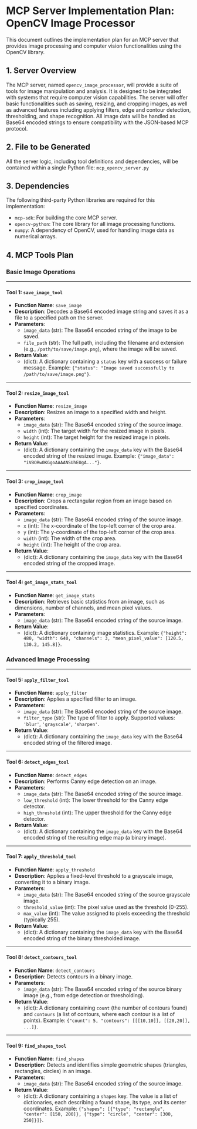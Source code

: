 # MCP Server Implementation Plan: OpenCV Image Processor

This document outlines the implementation plan for an MCP server that provides image processing and computer vision functionalities using the OpenCV library.

## 1. Server Overview

The MCP server, named `opencv_image_processor`, will provide a suite of tools for image manipulation and analysis. It is designed to be integrated with systems that require computer vision capabilities. The server will offer basic functionalities such as saving, resizing, and cropping images, as well as advanced features including applying filters, edge and contour detection, thresholding, and shape recognition. All image data will be handled as Base64 encoded strings to ensure compatibility with the JSON-based MCP protocol.

## 2. File to be Generated

All the server logic, including tool definitions and dependencies, will be contained within a single Python file:
`mcp_opencv_server.py`

## 3. Dependencies

The following third-party Python libraries are required for this implementation:
- `mcp-sdk`: For building the core MCP server.
- `opencv-python`: The core library for all image processing functions.
- `numpy`: A dependency of OpenCV, used for handling image data as numerical arrays.

## 4. MCP Tools Plan

### Basic Image Operations

---

#### **Tool 1: `save_image_tool`**

*   **Function Name**: `save_image`
*   **Description**: Decodes a Base64 encoded image string and saves it as a file to a specified path on the server.
*   **Parameters**:
    *   `image_data` (str): The Base64 encoded string of the image to be saved.
    *   `file_path` (str): The full path, including the filename and extension (e.g., `/path/to/save/image.png`), where the image will be saved.
*   **Return Value**:
    *   (dict): A dictionary containing a `status` key with a success or failure message. Example: `{"status": "Image saved successfully to /path/to/save/image.png"}`.

---

#### **Tool 2: `resize_image_tool`**

*   **Function Name**: `resize_image`
*   **Description**: Resizes an image to a specified width and height.
*   **Parameters**:
    *   `image_data` (str): The Base64 encoded string of the source image.
    *   `width` (int): The target width for the resized image in pixels.
    *   `height` (int): The target height for the resized image in pixels.
*   **Return Value**:
    *   (dict): A dictionary containing the `image_data` key with the Base64 encoded string of the resized image. Example: `{"image_data": "iVBORw0KGgoAAAANSUhEUgA..."}`.

---

#### **Tool 3: `crop_image_tool`**

*   **Function Name**: `crop_image`
*   **Description**: Crops a rectangular region from an image based on specified coordinates.
*   **Parameters**:
    *   `image_data` (str): The Base64 encoded string of the source image.
    *   `x` (int): The x-coordinate of the top-left corner of the crop area.
    *   `y` (int): The y-coordinate of the top-left corner of the crop area.
    *   `width` (int): The width of the crop area.
    *   `height` (int): The height of the crop area.
*   **Return Value**:
    *   (dict): A dictionary containing the `image_data` key with the Base64 encoded string of the cropped image.

---

#### **Tool 4: `get_image_stats_tool`**

*   **Function Name**: `get_image_stats`
*   **Description**: Retrieves basic statistics from an image, such as dimensions, number of channels, and mean pixel values.
*   **Parameters**:
    *   `image_data` (str): The Base64 encoded string of the source image.
*   **Return Value**:
    *   (dict): A dictionary containing image statistics. Example: `{"height": 480, "width": 640, "channels": 3, "mean_pixel_value": [120.5, 130.2, 145.8]}`.

### Advanced Image Processing

---

#### **Tool 5: `apply_filter_tool`**

*   **Function Name**: `apply_filter`
*   **Description**: Applies a specified filter to an image.
*   **Parameters**:
    *   `image_data` (str): The Base64 encoded string of the source image.
    *   `filter_type` (str): The type of filter to apply. Supported values: `'blur'`, `'grayscale'`, `'sharpen'`.
*   **Return Value**:
    *   (dict): A dictionary containing the `image_data` key with the Base64 encoded string of the filtered image.

---

#### **Tool 6: `detect_edges_tool`**

*   **Function Name**: `detect_edges`
*   **Description**: Performs Canny edge detection on an image.
*   **Parameters**:
    *   `image_data` (str): The Base64 encoded string of the source image.
    *   `low_threshold` (int): The lower threshold for the Canny edge detector.
    *   `high_threshold` (int): The upper threshold for the Canny edge detector.
*   **Return Value**:
    *   (dict): A dictionary containing the `image_data` key with the Base64 encoded string of the resulting edge map (a binary image).

---

#### **Tool 7: `apply_threshold_tool`**

*   **Function Name**: `apply_threshold`
*   **Description**: Applies a fixed-level threshold to a grayscale image, converting it to a binary image.
*   **Parameters**:
    *   `image_data` (str): The Base64 encoded string of the source grayscale image.
    *   `threshold_value` (int): The pixel value used as the threshold (0-255).
    *   `max_value` (int): The value assigned to pixels exceeding the threshold (typically 255).
*   **Return Value**:
    *   (dict): A dictionary containing the `image_data` key with the Base64 encoded string of the binary thresholded image.

---

#### **Tool 8: `detect_contours_tool`**

*   **Function Name**: `detect_contours`
*   **Description**: Detects contours in a binary image.
*   **Parameters**:
    *   `image_data` (str): The Base64 encoded string of the source binary image (e.g., from edge detection or thresholding).
*   **Return Value**:
    *   (dict): A dictionary containing `count` (the number of contours found) and `contours` (a list of contours, where each contour is a list of points). Example: `{"count": 5, "contours": [[[10,10]], [[20,20]], ...]}`.

---

#### **Tool 9: `find_shapes_tool`**

*   **Function Name**: `find_shapes`
*   **Description**: Detects and identifies simple geometric shapes (triangles, rectangles, circles) in an image.
*   **Parameters**:
    *   `image_data` (str): The Base64 encoded string of the source image.
*   **Return Value**:
    *   (dict): A dictionary containing a `shapes` key. The value is a list of dictionaries, each describing a found shape, its type, and its center coordinates. Example: `{"shapes": [{"type": "rectangle", "center": [150, 200]}, {"type": "circle", "center": [300, 250]}]}`.